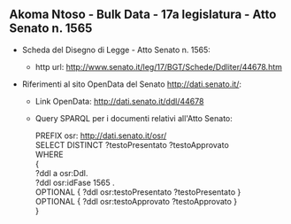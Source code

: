 ## Akoma Ntoso - Bulk Data - 17a legislatura - Atto Senato n. 1565 ##

* Scheda del Disegno di Legge - Atto Senato n. 1565:
	* http url: http://www.senato.it/leg/17/BGT/Schede/Ddliter/44678.htm

* Riferimenti al sito OpenData del Senato http://dati.senato.it/:
	* Link OpenData: http://dati.senato.it/ddl/44678
	* Query SPARQL per i documenti relativi all'Atto Senato:

        PREFIX osr: <http://dati.senato.it/osr/>  
		SELECT DISTINCT ?testoPresentato ?testoApprovato  
		WHERE  
		{  
		    ?ddl a osr:Ddl.  
		    ?ddl osr:idFase 1565 .  
		    OPTIONAL { ?ddl osr:testoPresentato ?testoPresentato }  
		    OPTIONAL { ?ddl osr:testoApprovato ?testoApprovato }  
		}
		